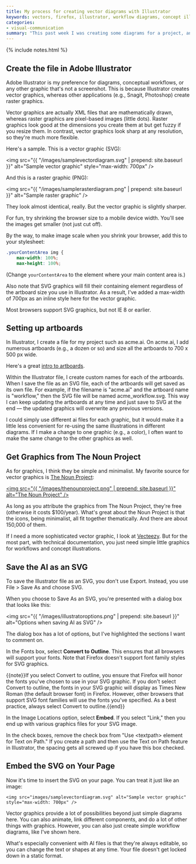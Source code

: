 ```yaml
---
title: My process for creating vector diagrams with Illustrator
keywords: vectors, firefox, illustrator, workflow diagrams, concept illustrations
categories:
- visual-communication
summary: "This past week I was creating some diagrams for a project, and I feel like I've settled into a good workflow for creating high quality diagrams. Here's my process: Create the file in Illustrator, store numerous diagrams on artboards in the same file, save as SVG with outlines, and embed like an image but specifying the max-width."
---
```

{% include notes.html %}
## Create the file in Adobe Illustrator

Adobe Illustrator is my preference for diagrams, conceptual workflows, or any other graphic that's not a screenshot. This is because Illustrator creates vector graphics, whereas other applications (e.g., Snagit, Photoshop) create raster graphics.

Vector graphics are actually XML files that are mathematically drawn, whereas raster graphics are pixel-based images (little dots). Raster graphics look good at the dimensions you create them at but get fuzzy if you resize them. In contrast, vector graphics look sharp at any resolution, so they're much more flexible.

Here's a sample. This is a vector graphic (SVG):

<img src="{{ "/images/samplevectordiagram.svg" | prepend: site.baseurl }}" alt="Sample vector graphic" style="max-width: 700px" />

And this is a raster graphic (PNG):

<img src="{{ "/images/samplerasterdiagram.png" | prepend: site.baseurl }}" alt="Sample raster graphic" />

They look almost identical, really. But the vector graphic is slightly sharper.

For fun, try shrinking the browser size to a mobile device width. You'll see the images get smaller (not just cut off).

By the way, to make image scale when you shrink your browser, add this to your stylesheet:

```css
.yourContentArea img {
    max-width: 100%;
    max-height: 100%;
```

(Change `yourContentArea` to the element where your main content area is.)

Also note that SVG graphics will fill their containing element regardless of the artboard size you use in Illustrator. As a result, I've added a max-width of 700px as an inline style here for the vector graphic.

Most browsers support SVG graphics, but not IE 8 or earlier.

## Setting up artboards

 In Illustrator, I create a file for my project such as acme.ai. On acme.ai, I add numerous artboards (e.g., a dozen or so) and size all the artboards to 700 x 500 px wide.

 Here's a great [intro to artboards](https://helpx.adobe.com/illustrator/how-to/work-with-artboards.html).

 Within the Illustrator file, I create custom names for each of the artboards. When I save the file as an SVG file, each of the artboards will get saved as its own file. For example, if the filename is "acme.ai" and the artboard name is "workflow," then the SVG file will be named acme_workflow.svg. This way I can keep updating the artboards at any time and just save to SVG at the end &mdash; the updated graphics will overwrite any previous versions.

 I could simply use different ai files for each graphic, but it would make it a little less convenient for re-using the same illustrations in different diagrams. If I make a change to one graphic (e.g., a color), I often want to make the same change to the other graphics as well.

 ## Get Graphics from The Noun Project

As for graphics, I think they be simple and minimalist. My favorite source for vector graphics is <a href="https://thenounproject.com/">The Noun Project</a>:

<a href="https://thenounproject.com/"><img src="{{ "/images/thenounproject.png" | prepend: site.baseurl }}" alt="The Noun Project" /></a>

As long as you attribute the graphics from The Noun Project, they're free (otherwise it costs $100/year). What's great about the Noun Project is that the icons, being minimalist, all fit together thematically. And there are about 150,000 of them.

If I need a more sophisticated vector graphic, I look at [Vecteezy](http://vecteezy.com). But for the most part, with technical documentation, you just need simple little graphics for workflows and concept illustrations.

## Save the AI as an SVG

To save the Illustrator file as an SVG, you don't use Export. Instead, you use File > Save As and choose SVG.

When you choose to Save As an SVG, you're presented with a dialog box that looks like this:

<img src="{{ "/images/illustratoroptions.png" | prepend: site.baseurl }}" alt="Options when saving AI as SVG" />

The dialog box has a lot of options, but I've highlighted the sections I want to comment on.

In the Fonts box, select **Convert to Outline**. This ensures that all browsers will support your fonts. Note that Firefox doesn't support font family styles for SVG graphics.

{{note}}If you select Convert to outline, you ensure that Firefox will honor the fonts you've chosen to use in your SVG graphic. If you don't select Convert to outline, the fonts in your SVG graphic will display as Times New Roman (the default browser font) in Firefox. However, other browsers that support SVG font families will use the fonts you've specified. As a best practice, always select Convert to outline.{{end}}

In the Image Locations option, select **Embed**. If you select "Link," then you end up with various graphics files for your SVG image.

In the check boxes, remove the check box from "Use &lt;textpath&gt; element for Text on Path." If you create a path and then use the Text on Path feature in Illustrator, the spacing gets all screwed up if you have this box checked.

## Embed the SVG on Your Page

Now it's time to insert the SVG on your page. You can treat it just like an image:

```
<img src="images/samplevectordiagram.svg" alt="Sample vector graphic" style="max-width: 700px" />
```

Vector graphics provide a lot of possibilities beyond just simple diagrams here. You can also animate, link different components, and do a lot of other things with graphics. However, you can also just create simple workflow diagrams, like I've shown here.

What's especially convenient with AI files is that they're always editable, so you can change the text or shapes at any time. Your file doesn't get locked down in a static format.